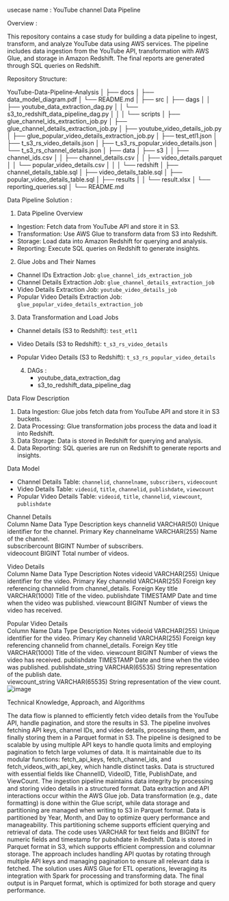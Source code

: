 usecase name :  YouTube channel Data Pipeline 

Overview :

This repository contains a case study for building a data pipeline to ingest, transform, and analyze YouTube data using AWS services.
 The pipeline includes data ingestion from the YouTube API, transformation with AWS Glue, and storage in Amazon Redshift.
 The final reports are generated through SQL queries on Redshift.

 Repository Structure:

 YouTube-Data-Pipeline-Analysis
│
├── docs
│   ├── data_model_diagram.pdf
│   └── README.md
│
├── src
│   ├── dags
│   │   ├── youtube_data_extraction_dag.py
│   │   └── s3_to_redshift_data_pipeline_dag.py
│   │
│   └── scripts
│       ├── glue_channel_ids_extraction_job.py
│       ├── glue_channel_details_extraction_job.py
│       ├── youtube_video_details_job.py
│       ├── glue_popular_video_details_extraction_job.py
│       ├── test_etl1.json
│       ├── t_s3_rs_video_details.json
│       ├── t_s3_rs_popular_video_details.json
│       └── t_s3_rs_channel_details.json
│
├── data
│   ├── s3
│   │   ├── channel_ids.csv
│   │   ├── channel_details.csv
│   │   ├── video_details.parquet
│   │   └── popular_video_details.csv
│   │
│   └── redshift
│       ├── channel_details_table.sql
│       ├── video_details_table.sql
│       ├── popular_video_details_table.sql
│       ├── results
│       │   └── result.xlsx
│       └── reporting_queries.sql
│
└── README.md


Data Pipeline Solution :

1. Data Pipeline Overview
- Ingestion: Fetch data from YouTube API and store it in S3.
- Transformation: Use AWS Glue to transform data from S3 into Redshift.
- Storage: Load data into Amazon Redshift for querying and analysis.
- Reporting: Execute SQL queries on Redshift to generate insights.

2. Glue Jobs and Their Names
- Channel IDs Extraction Job: `glue_channel_ids_extraction_job`
- Channel Details Extraction Job: `glue_channel_details_extraction_job`
- Video Details Extraction Job: `youtube_video_details_job`
- Popular Video Details Extraction Job: `glue_popular_video_details_extraction_job`

3. Data Transformation and Load Jobs
- Channel details (S3 to Redshift): `test_etl1`
- Video Details (S3 to Redshift): `t_s3_rs_video_details`
- Popular Video Details (S3 to Redshift): `t_s3_rs_popular_video_details`

  4) DAGs :
     - youtube_data_extraction_dag
     - s3_to_redshift_data_pipeline_dag
     


Data Flow Description
1. Data Ingestion: Glue jobs fetch data from YouTube API and store it in S3 buckets.
2. Data Processing: Glue transformation jobs process the data and load it into Redshift.
3. Data Storage: Data is stored in Redshift for querying and analysis.
4. Data Reporting: SQL queries are run on Redshift to generate reports and insights.

Data Model
- Channel Details Table: `channelid`, `channelname`, `subscribers`, `videocount`
- Video Details Table: `videoid`, `title`, `channelid`, `publishdate`, `viewcount`
- Popular Video Details Table: `videoid`, `title`, `channelid`, `viewcount`, `publishdate`

Channel Details			
Column Name	Data Type	Description	keys
channelid	VARCHAR(50)	Unique identifier for the channel.	Primary Key
channelname	VARCHAR(255)	Name of the channel.	
subscribercount	BIGINT	Number of subscribers.	
videocount	BIGINT	Total number of videos.	
			
			
			
Video Details			
Column Name	Data Type	Description	Notes
videoid	VARCHAR(255)	Unique identifier for the video.	Primary Key
channelid	VARCHAR(255)	Foreign key referencing channelid from channel_details.	Foreign Key
title	VARCHAR(1000)	Title of the video.	
publishdate	TIMESTAMP	Date and time when the video was published.	
viewcount	BIGINT	Number of views the video has received.	
			
			
Popular Video Details			
Column Name	Data Type	Description	Notes
videoid	VARCHAR(255)	Unique identifier for the video.	Primary Key
channelid	VARCHAR(255)	Foreign key referencing channelid from channel_details.	Foreign Key
title	VARCHAR(1000)	Title of the video.	
viewcount	BIGINT	Number of views the video has received.	
publishdate	TIMESTAMP	Date and time when the video was published.	
publishdate_string	VARCHAR(65535)	String representation of the publish date.	
viewcount_string	VARCHAR(65535)	String representation of the view count.	
![image](https://github.com/user-attachments/assets/bbe747ee-f8c3-4482-a338-5fe1524fe9a4)



Technical Knowledge, Approach, and Algorithms

The data flow is planned to efficiently fetch video details from the YouTube API, handle pagination, and store the results in S3. The pipeline involves fetching API keys, channel IDs, and video details, processing them, and finally storing them in a Parquet format in S3.
The pipeline is designed to be scalable by using multiple API keys to handle quota limits and employing pagination to fetch large volumes of data. It is maintainable due to its modular functions: fetch_api_keys, fetch_channel_ids, and fetch_videos_with_api_key, which handle distinct tasks.
Data is structured with essential fields like ChannelID, VideoID, Title, PublishDate, and ViewCount. The ingestion pipeline maintains data integrity by processing and storing video details in a structured format.
Data extraction and API interactions occur within the AWS Glue job. Data transformation (e.g., date formatting) is done within the Glue script, while data storage and partitioning are managed when writing to S3 in Parquet format.
Data is partitioned by Year, Month, and Day to optimize query performance and manageability. This partitioning scheme supports efficient querying and retrieval of data.
The code uses VARCHAR for text fields and BIGINT for numeric fields and timestamp for pubshdate in Redshift. Data is stored in Parquet format in S3, which supports efficient compression and columnar storage.
The approach includes handling API quotas by rotating through multiple API keys and managing pagination to ensure all relevant data is fetched. The solution uses AWS Glue for ETL operations, leveraging its integration with Spark for processing and transforming data. The final output is in Parquet format, which is optimized for both storage and query performance.
